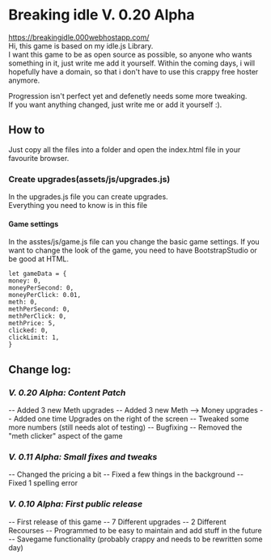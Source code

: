 
# Breaking idle V. 0.20 Alpha
https://breakingidle.000webhostapp.com/  
Hi, this game is based on my idle.js Library.  
I want this game to be as open source as possible, so anyone who wants something in it, just write me add it yourself. Within the coming days, i will hopefully have a domain, so that i don't have to use this crappy free hoster anymore.  
  
Progression isn't perfect yet and defenetly needs some more tweaking.  
If you want anything changed, just write me or add it yourself :).
## How to
Just copy all the files into a folder and open the index.html file in your favourite browser.
### Create upgrades(assets/js/upgrades.js)
In the upgrades.js file you can create upgrades.  
Everything you need to know is in this file
#### Game settings
In the asstes/js/game.js file can you change the basic game settings. If you want to change the look of the game, you need to have BootstrapStudio or be good at HTML.

    let gameData = {
    money: 0,
    moneyPerSecond: 0,
    moneyPerClick: 0.01,
    meth: 0,
    methPerSecond: 0,
    methPerClick: 0,
    methPrice: 5,
    clicked: 0,
    clickLimit: 1,
    }
## Change log:
### *V. 0.20 Alpha: Content Patch*
-- Added 3 new Meth upgrades
-- Added 3 new Meth --> Money upgrades
-- Added one time Upgrades on the right of the screen
-- Tweaked some more numbers (still needs alot of testing)
-- Bugfixing
-- Removed the "meth clicker" aspect of the game

### *V. 0.11 Alpha: Small fixes and tweaks*
-- Changed the pricing a bit
-- Fixed a few things in the background
-- Fixed 1 spelling error

### *V. 0.10 Alpha: First public release*
-- First release of this game
-- 7 Different upgrades
-- 2 Different Recourses
-- Programmed to be easy to maintain and add stuff in the future
-- Savegame functionality (probably crappy and needs to be rewritten some day)
